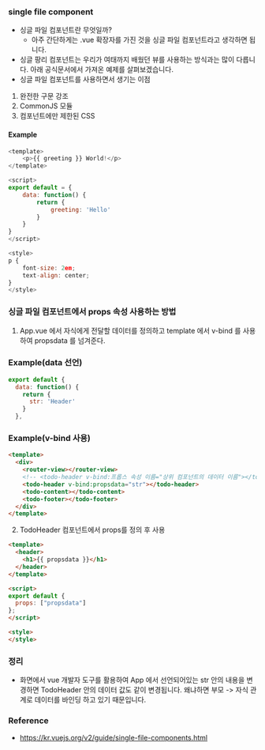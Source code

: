 ### **single file component**
- 싱글 파일 컴포넌트란 무엇일까?
  - 아주 간단하게는 .vue 확장자를 가진 것을 싱글 파일 컴포넌트라고 생각하면 됩니다.
- 싱글 팡리 컴포넌트는 우리가 여태까지 배웠던 뷰를 사용하는 방식과는 많이 다릅니다. 아래 공식문서에서 가져온 예제를 살펴보겠습니다.
- 싱글 파일 컴포넌트를 사용하면서 생기는 이점
1. 완전한 구문 강조
2. CommonJS 모듈
3. 컴포넌트에만 제한된 CSS

#### Example
```javascript
<template>
    <p>{{ greeting }} World!</p>
</template>

<script>
export default = {
    data: function() {
        return {
            greeting: 'Hello'
        }
    }
}
</script>

<style>
p {
    font-size: 2em;
    text-align: center;
}
</style>
```

### 싱글 파일 컴포넌트에서 props 속성  사용하는 방법

1. App.vue 에서 자식에게 전달할 데이터를 정의하고 template 에서 v-bind 를 사용하여 propsdata 를 넘겨준다.

### Example(data 선언)
```javascript
export default {
  data: function() {
    return {
      str: 'Header'
    }
  },
```

### Example(v-bind 사용)
```html
<template>
  <div>
    <router-view></router-view>
    <!-- <todo-header v-bind:프롭스 속성 이름="상위 컴포넌트의 데이터 이름"></todo-header> -->
    <todo-header v-bind:propsdata="str"></todo-header>
    <todo-content></todo-content>
    <todo-footer></todo-footer>
  </div>
</template>
```

2. TodoHeader 컴포넌트에서 props를 정의 후 사용
```html
<template>
  <header>
    <h1>{{ propsdata }}</h1>
  </header>
</template>

<script>
export default {
  props: ["propsdata"]
};
</script>

<style>
</style>
```

### 정리
- 화면에서 vue 개발자 도구를 활용하여 App 에서 선언되어있는 str 안의 내용을 변경하면 TodoHeader 안의 데이터 값도 같이 변경됩니다. 왜냐하면 부모 -> 자식 관계로 데이터를 바인딩 하고 있기 때문입니다.


### Reference
- https://kr.vuejs.org/v2/guide/single-file-components.html